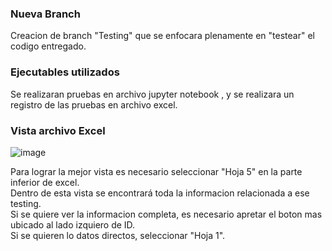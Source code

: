 
### Nueva Branch
Creacion de branch "Testing" que se enfocara plenamente en "testear" el codigo entregado.

### Ejecutables utilizados
Se realizaran pruebas en archivo jupyter notebook , y se realizara un registro de las pruebas en archivo excel.

### Vista archivo Excel



![image](https://github.com/Tareas-Arellano-Vega/Tarea1/assets/83191288/06770b0e-7fd3-4167-a102-49c4ceee8dc9)


Para lograr la mejor vista es necesario seleccionar "Hoja 5" en la parte inferior de excel.  
Dentro de esta vista se encontrará toda la informacion relacionada a ese testing.  
Si se quiere ver la informacion completa, es necesario apretar el boton mas ubicado al lado izquiero de ID.  
Si se quieren lo datos directos, seleccionar "Hoja 1".  
